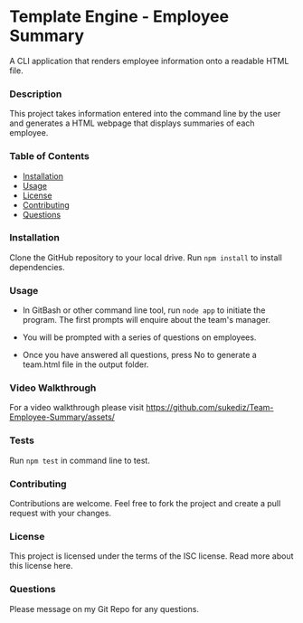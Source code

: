 # Template Engine - Employee Summary

A CLI application that renders employee information onto a readable HTML file. 

### Description

This project takes information entered into the command line by the user and generates a HTML webpage that displays summaries of each employee.

### Table of Contents

* [Installation](#installation)
* [Usage](#usage)
* [License](#license)
* [Contributing](#contributing)
* [Questions](#questions)

### Installation

Clone the GitHub repository to your local drive. Run `npm install` to install dependencies.

### Usage

* In GitBash or other command line tool, run `node app` to initiate the program. The first prompts will enquire about the team's manager. 

* You will be prompted with a series of questions on employees.

* Once you have answered all questions, press No to generate a team.html file in the output folder.

### Video Walkthrough

For a video walkthrough please visit https://github.com/sukediz/Team-Employee-Summary/assets/

### Tests

Run `npm test` in command line to test.

### Contributing

Contributions are welcome. Feel free to fork the project and create a pull request with your changes.

### License

This project is licensed under the terms of the ISC license. Read more about this license here.

### Questions

Please message on my Git Repo for any questions.
